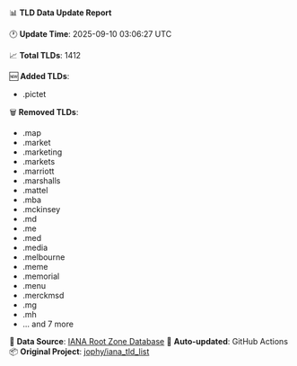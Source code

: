 📊 **TLD Data Update Report**

🕐 **Update Time**: 2025-09-10 03:06:27 UTC

📈 **Total TLDs**: 1412

🆕 **Added TLDs**:
  - .pictet

🗑️ **Removed TLDs**:
  - .map
  - .market
  - .marketing
  - .markets
  - .marriott
  - .marshalls
  - .mattel
  - .mba
  - .mckinsey
  - .md
  - .me
  - .med
  - .media
  - .melbourne
  - .meme
  - .memorial
  - .menu
  - .merckmsd
  - .mg
  - .mh
  - ... and 7 more


🔄 **Data Source**: [IANA Root Zone Database](https://www.iana.org/domains/root/db/)
🤖 **Auto-updated**: GitHub Actions
📦 **Original Project**: [jophy/iana_tld_list](https://github.com/jophy/iana_tld_list)
